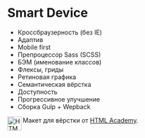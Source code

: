 # Smart Device

- Кроссбраузерность (без IE)
- Адаптив
- Mobile first
- Препроцессор Sass (SCSS)
- БЭМ (именование классов)
- Флексы, гриды
- Ретиновая графика
- Семантическая вёрстка
- Доступность
- Прогрессивное улучшение
- Сборка Gulp + Wepback

<a href="https://htmlacademy.ru/"><img align="left" width="32" height="32" alt="HTML Academy" src="https://trello-attachments.s3.amazonaws.com/5f53ecbe0ea62066c3326204/5e28f1ea46381f84f6f8f510/3f0710bdb16ee3546437e04dec18364b/htmlacademy.png"></a>

Макет для вёрстки от [HTML Academy](https://htmlacademy.ru).
